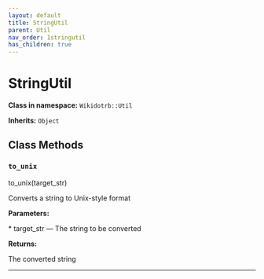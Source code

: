 ```yaml
---
layout: default
title: StringUtil
parent: Util
nav_order: 1stringutil
has_children: true
---
```


# StringUtil

**Class in namespace:** `Wikidotrb::Util`

**Inherits:** `Object`

## Class Methods

### `to_unix`

<div class="method-signature">to_unix(target_str)</div>

Converts a string to Unix-style format

**Parameters:**

<div class="method-parameters">
* <span class="parameter-name">target_str</span> — The string to be converted
</div>

**Returns:**

The converted string

---

